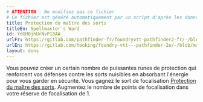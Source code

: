 ```yaml
---
# ATTENTION : Ne modifiez pas ce fichier
# Ce fichier est généré automatiquement par un script d'après les données du module Foundry VTT officiel et de sa traduction
title: Protection du maître des sorts
titleEn: Spellmaster's Ward
id: YdGHQjhUrNvP18AA
urlFr: https://gitlab.com/pathfinder-fr/foundryvtt-pathfinder2-fr/-/blob/master/data/feats/YdGHQjhUrNvP18AA.htm
urlEn: https://gitlab.com/hooking/foundry-vtt---pathfinder-2e/-/blob/master/packs/data/feats.db/spellmaster-s-ward.json
layout: dons
---
```

Vous pouvez créer un certain nombre de puissantes runes de protection qui renforcent vos défenses contre les sorts nuisibles en absorbant l'énergie pour vous garder en sécurité. Vous gagnez le sort de focalisation [Protection du maître des sorts](../sorts/protection-du-maître-des-sorts.md). Augmentez le nombre de points de focalisation dans votre réserve de focalisation de 1.
